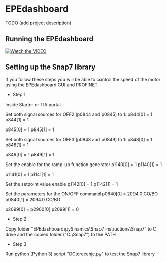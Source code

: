 # EPEdashboard


TODO (add project description)


## Running the EPEdashboard

[![Watch the VIDEO](https://img.youtube.com/vi/0JDm4hGQshk/maxresdefault.jpg)](hhttps://youtu.be/0JDm4hGQshk)

## Setting up the Snap7 library
If you follow these steps you will be able to control the speed of the motor using the EPEdashboard GUI and PROFINET.

* Step 1

Inside Starter or TIA portal

Set both signal sources for OFF2 (p0844 and p0845) to 1:
p844[0] = 1
p844[1] = 1

p845[0] = 1
p845[1] = 1

Set both signal sources for OFF3 (p0848 and p0849) to 1:
p848[0] = 1
p848[1] = 1

p849[0] = 1
p849[1] = 1

Set the enable for the ramp-up function generator
p1140[0] = 1
p1140[1] = 1

p1141[0] = 1
p1141[1] = 1

Set the setpoint value enable
p1142[0] = 1
p1142[1] = 1

Set the parameters for the ON/OFF command
p0840[0] = 2094.0 CO/BO
p0840[1] = 2094.0 CO/BO

p2099[0] = p2900[0]
p2099[1] = 0


* Step 2 

Copy folder "EPEdashboard\pySinamics\Snap7 instructions\Snap7" to C drive and the copied folder ("C:\Snap7") to the PATH


* Step 3

Run python (Python 3) script "DCterecenje.py" to test the Snap7 library
